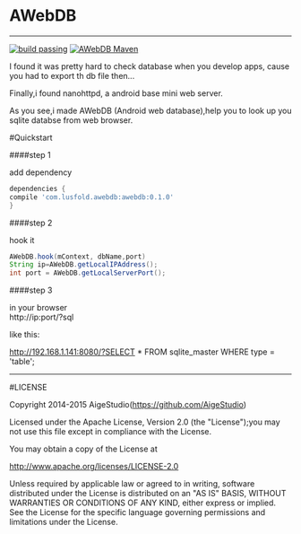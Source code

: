 # AWebDB

***

[![build passing](https://img.shields.io/badge/build-passing-green.svg?style=flat)](https://bintray.com/lusfold/maven/AWebDB/view)
[![AWebDB Maven](https://img.shields.io/badge/AWebDB-Maven-green.svg?style=flat)](https://bintray.com/lusfold/maven/AWebDB/view)  

I found it was pretty hard to check database when you develop apps, cause you had to export th db file then...

Finally,i found nanohttpd, a android base mini web server.

As you see,i made AWebDB (Android web database),help you to look up you sqlite databse from web browser.


#Quickstart

####step 1

add dependency

```gradle
dependencies {
compile 'com.lusfold.awebdb:awebdb:0.1.0'
}
```

####step 2

hook it

```java
AWebDB.hook(mContext, dbName,port)  
String ip=AWebDB.getLocalIPAddress();  
int port = AWebDB.getLocalServerPort();  
```

####step 3

in your browser  
http://ip:port/?sql  

like this:

http://192.168.1.141:8080/?SELECT * FROM sqlite_master WHERE type = 'table';

***

#LICENSE

Copyright 2014-2015 AigeStudio(https://github.com/AigeStudio)

Licensed under the Apache License, Version 2.0 (the "License");you may not use this file except in compliance with the License.

You may obtain a copy of the License at

http://www.apache.org/licenses/LICENSE-2.0

Unless required by applicable law or agreed to in writing, software distributed under the License is distributed on an "AS IS" BASIS, WITHOUT WARRANTIES OR CONDITIONS OF ANY KIND, either express or implied. See the License for the specific language governing permissions and limitations under the License.